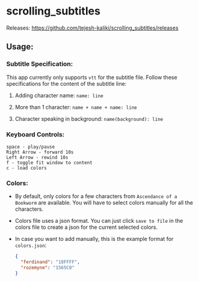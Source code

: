 # scrolling_subtitles

Releases: https://github.com/tejesh-kaliki/scrolling_subtitles/releases

## Usage:
### Subtitle Specification:
This app currently only supports `vtt` for the subtitle file. Follow these specifications for the content of the subtitle line:
1. Adding character name:
```name: line```

2. More than 1 character:
```name + name + name: line```
 
3. Character speaking in background:
```name(background): line```

### Keyboard Controls:
```
space - play/pause
Right Arrow - forward 10s
Left Arrow - rewind 10s
f - toggle fit window to content
c - load colors
```

### Colors:
- By default, only colors for a few characters from `Ascendance of a Bookworm` are available. You will have to select colors manually for all the characters.
- Colors file uses a json format. You can just click `save to file` in the colors file to create a json for the current selected colors.
- In case you want to add manually, this is the example format for `colors.json`:

  ```json
  {
    "ferdinand": "18FFFF",
    "rozemyne": "1565C0"
  }
  ```
